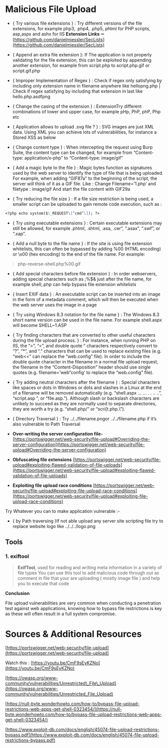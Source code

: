 # Malicious File Upload

-   { Try various file extensions } : Try different versions of the file extensions, for example php3, .php4, .php5, phtml for PHP scripts, asp,aspx and ashx for IIS **Extension Links** ➖ [https://github.com/danielmiessler/SecLists](https://github.com/danielmiessler/SecLists)

-   { Append an extra file extension }: If The application is not properly validating for the file extension, this can be exploited by appending another extension, for example from script.php to script.php.gif or script.gif.php

-   { Improper Implementation of Regex } : Check if regex only satisfying by including only extension name in filename anywhere like hellopng.php | Check if regex satisfying by including that extension in last like hello.php.asdfpng

-   { Change the casing of the extension } : ExtensionTry different combinations of lower and upper case, for example pHp, PhP, phP, Php etc

-   { Application allows to upload .svg file ? } : SVG images are just XML data. Using XML you can achieve lots of vulnerabilities, for instance a Stored XSS as below

-   { Change content type } : When intercepting the request using Burp Suite, the content type can be changed, for example from “Content-type: application/x-php” to “Content-type: image/gif”

-   { Add a magic byte to the file } : Magic bytes function as signatures used by the web server to identify the type of file that is being uploaded. For example, when adding “GIF87a” to the beginning of the script, the server will think of it as a GIF file. Like : Change Filename=’1.php’ and filetype : image/gif And start the file content with GIF29a

-   { Try reducing the file size } : If a file size restriction is being used, a smaller script can be uploaded to gain remote code execution, such as :
```markdown
<?php echo system($\_REQUEST\[‘cmd’\]); ?>
```

</aside>

-   { Try using executable extensions } : Certain executable extensions may still be allowed, for example .phtml, .shtml, .asa, .cer”, “.asax”, “.swf”, or “.xap”.

-   { Add a null byte to the file name } : If the site is using file extension whitelists, this can often be bypassed by adding %00 (HTML encoding) or \\x00 (hex encoding) to the end of the file name. For example:

> php-reverse-shell.php%00.gif

-   { Add special characters before file extension } : In order webservers, adding special characters such as ;%$& just after the file name, for example shell;.php can help bypass file extension whitelists

-   { Insert EXIF data } : An executable script can be inserted into an image in the form of a metadata comment, which will then be executed when the web server uses the image in a page

-   { Try using Windows 8.3 notation for the file name } : The Windows 8.3 short name version can be used in the file name. For example shell.aspx will become SHELL~1.ASP

-   { Try finding characters that are converted to other useful characters during the file upload process. } : For instance, when running PHP on IIS, the “>”, “<”, and double quote “ characters respectively convert to “?”, “\*”, and “.” characters that can be used to replace existing files (e.g. “web<<” can replace the “web.config” file). In order to include the double quote character in the filename in a normal file upload request, the filename in the “Content-Disposition” header should use single quotes (e.g. filename=’web”config’ to replace the “web.config” file).

-   { Try adding neutral characters after the filename } : Special characters like spaces or dots in Windows or dots and slashes in a Linux at the end of a filename will be removed automatically (e.g. “shell.aspx … … . . .. ..”, “script.asp “, or “file.asp.”). Although slash or backslash characters are unlikely to succeed as they are normally used to separate directories, they are worth a try (e.g. “shell.php/” or “scri\[t.php.\\”).

-   { Directory Traversal } : Try ../../filename.pngor ../../filename.php if it’s also vulnerable to Path Traversal

-   ****Over-writing the server configuration file-**** [](https://portswigger.net/web-security/file-upload#Overriding-the-server-configuration)[https://portswigger.net/web-security/file-upload#Overriding-the-server-configuration](https://portswigger.net/web-security/file-upload#Overriding-the-server-configuration)

-   ****Obfuscating file extensions**** [](https://portswigger.net/web-security/file-upload#exploiting-flawed-validation-of-file-uploads)[https://portswigger.net/web-security/file-upload#exploiting-flawed-validation-of-file-uploads](https://portswigger.net/web-security/file-upload#exploiting-flawed-validation-of-file-uploads)

-   ****Exploiting file upload race conditions**** [](https://portswigger.net/web-security/file-upload#exploiting-file-upload-race-conditions)[https://portswigger.net/web-security/file-upload#exploiting-file-upload-race-conditions](https://portswigger.net/web-security/file-upload#exploiting-file-upload-race-conditions)

Try Whatever you can to make application vulnerable :-

-   { by Path traversing }If not able upload any server site scripting file try to replace website logo like ../../../logo.png

## Tools

### 1\. exiftool

> **ExifTool**, used for reading and writing meta information in a variety of file types
> You can use this tool to add malicious code through out as comment in file that your are uploading ( mostly image file ) and help you to execute that code

****Conclusion****

File upload vulnerabilities are very common when conducting a penetration test against web applications, knowing how to bypass file restrictions is key as these will often result in a full system compromise.

# **Sources & Additional Resources**

[](https://portswigger.net/web-security/file-upload)[https://portswigger.net/web-security/file-upload](https://portswigger.net/web-security/file-upload)

Watch this : [](https://youtu.be/CmF9sEyKZNo)[https://youtu.be/CmF9sEyKZNo](https://youtu.be/CmF9sEyKZNo)

[](https://owasp.org/www-community/vulnerabilities/Unrestricted_File_Upload)[https://owasp.org/www-community/vulnerabilities/Unrestricted\_File\_Upload](https://owasp.org/www-community/vulnerabilities/Unrestricted_File_Upload)

[](https://null-byte.wonderhowto.com/how-to/bypass-file-upload-restrictions-web-apps-get-shell-0323454/)[https://null-byte.wonderhowto.com/how-to/bypass-file-upload-restrictions-web-apps-get-shell-0323454/](https://null-byte.wonderhowto.com/how-to/bypass-file-upload-restrictions-web-apps-get-shell-0323454/)

[](https://www.exploit-db.com/docs/english/45074-file-upload-restrictions-bypass.pdf)[https://www.exploit-db.com/docs/english/45074-file-upload-restrictions-bypass.pdf](https://www.exploit-db.com/docs/english/45074-file-upload-restrictions-bypass.pdf)
